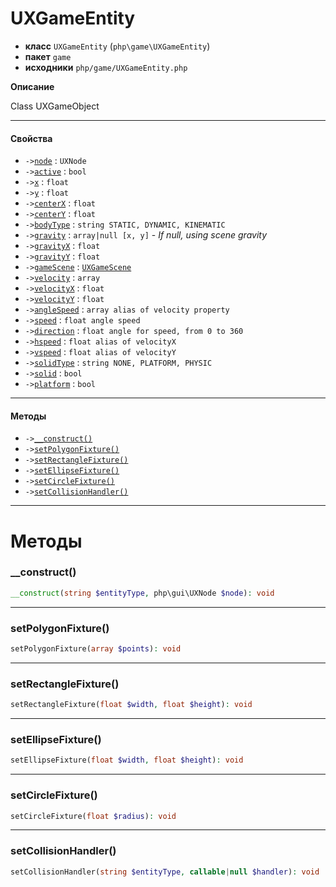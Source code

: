 # UXGameEntity

- **класс** `UXGameEntity` (`php\game\UXGameEntity`)
- **пакет** `game`
- **исходники** `php/game/UXGameEntity.php`

**Описание**

Class UXGameObject

---

#### Свойства

- `->`[`node`](#prop-node) : `UXNode`
- `->`[`active`](#prop-active) : `bool`
- `->`[`x`](#prop-x) : `float`
- `->`[`y`](#prop-y) : `float`
- `->`[`centerX`](#prop-centerx) : `float`
- `->`[`centerY`](#prop-centery) : `float`
- `->`[`bodyType`](#prop-bodytype) : `string STATIC, DYNAMIC, KINEMATIC`
- `->`[`gravity`](#prop-gravity) : `array|null [x, y]` - _If null, using scene gravity_
- `->`[`gravityX`](#prop-gravityx) : `float`
- `->`[`gravityY`](#prop-gravityy) : `float`
- `->`[`gameScene`](#prop-gamescene) : [`UXGameScene`](https://github.com/jphp-group/jphp-gui-ext/blob/master/jphp-gui-game-ext/api-docs/classes/php/game/UXGameScene.ru.md)
- `->`[`velocity`](#prop-velocity) : `array`
- `->`[`velocityX`](#prop-velocityx) : `float`
- `->`[`velocityY`](#prop-velocityy) : `float`
- `->`[`angleSpeed`](#prop-anglespeed) : `array alias of velocity property`
- `->`[`speed`](#prop-speed) : `float angle speed`
- `->`[`direction`](#prop-direction) : `float angle for speed, from 0 to 360`
- `->`[`hspeed`](#prop-hspeed) : `float alias of velocityX`
- `->`[`vspeed`](#prop-vspeed) : `float alias of velocityY`
- `->`[`solidType`](#prop-solidtype) : `string NONE, PLATFORM, PHYSIC`
- `->`[`solid`](#prop-solid) : `bool`
- `->`[`platform`](#prop-platform) : `bool`

---

#### Методы

- `->`[`__construct()`](#method-__construct)
- `->`[`setPolygonFixture()`](#method-setpolygonfixture)
- `->`[`setRectangleFixture()`](#method-setrectanglefixture)
- `->`[`setEllipseFixture()`](#method-setellipsefixture)
- `->`[`setCircleFixture()`](#method-setcirclefixture)
- `->`[`setCollisionHandler()`](#method-setcollisionhandler)

---
# Методы

<a name="method-__construct"></a>

### __construct()
```php
__construct(string $entityType, php\gui\UXNode $node): void
```

---

<a name="method-setpolygonfixture"></a>

### setPolygonFixture()
```php
setPolygonFixture(array $points): void
```

---

<a name="method-setrectanglefixture"></a>

### setRectangleFixture()
```php
setRectangleFixture(float $width, float $height): void
```

---

<a name="method-setellipsefixture"></a>

### setEllipseFixture()
```php
setEllipseFixture(float $width, float $height): void
```

---

<a name="method-setcirclefixture"></a>

### setCircleFixture()
```php
setCircleFixture(float $radius): void
```

---

<a name="method-setcollisionhandler"></a>

### setCollisionHandler()
```php
setCollisionHandler(string $entityType, callable|null $handler): void
```